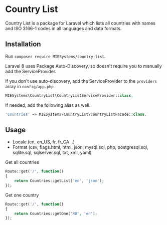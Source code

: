 # Country List

Country List is a package for Laravel which lists all countries with names and ISO 3166-1 codes in all languages and data formats.


## Installation

Run `composer require MIESystems/country-list`.

Laravel 8 uses Package Auto-Discovery, so doesn't require you to manually add the ServiceProvider.

If you don't use auto-discovery, add the ServiceProvider to the `providers` array in `config/app.php`

```php
MIESystems\CountryList\CountryListServiceProvider::class,
```

If needed, add the following alias as well.

```php
'Countries' => MIESystems\CountryList\CountryListFacade::class,
```

## Usage

- Locale (en, en_US, fr, fr_CA...)
- Format (csv, flags.html, html, json, mysql.sql, php, postgresql.sql, sqlite.sql, sqlserver.sql, txt, xml, yaml)

Get all countries

```php
Route::get('/', function()
{
	return Countries::getList('en', 'json');
});
```

Get one country

```php
Route::get('/', function()
{
	return Countries::getOne('RU', 'en');
});
```
